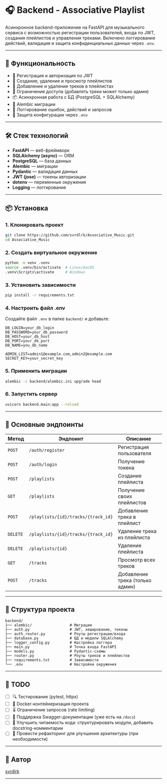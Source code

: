 # 🎧 Backend - Associative Playlist

Асинхронное backend-приложение на FastAPI для музыкального сервиса с возможностью регистрации пользователей, входа по JWT, создания плейлистов и управления треками. Включено логгирование действий, валидация и защита конфиденциальных данных через `.env`.

---

## 🚀 Функциональность

- 🔐 Регистрация и авторизация по JWT
- 🎼 Создание, удаление и просмотр плейлистов
- 🎵 Добавление и удаление треков в плейлистах
- 👮 Ограничения доступа (добавлять треки может только админ)
- 📦 Асинхронная работа с БД (PostgreSQL + SQLAlchemy)
- 🔄 Alembic миграции
- 📝 Логгирование ошибок, действий и запросов
- 📁 Защита конфигурации через `.env`

---

## 🛠️ Стек технологий

- **FastAPI** — веб-фреймворк
- **SQLAlchemy (async)** — ORM
- **PostgreSQL** — база данных
- **Alembic** — миграции
- **Pydantic** — валидация данных
- **JWT (jose)** — токены авторизации
- **dotenv** — переменные окружения
- **Logging** — логгирование

---

## 📦 Установка

### 1. Клонировать проект
```bash
git clone https://github.com/svrdlrk/Associative_Music.git
cd Associative_Music
```

### 2. Создать виртуальное окружение
```bash
python -m venv .venv
source .venv/bin/activate  # Linux/macOS
.venv\Scripts\activate     # Windows
```

### 3. Установить зависимости
```bash
pip install -r requirements.txt
```

### 4. Настроить файл .env
Создайте файл `.env` в папке `backend/` и добавьте:

```
DB_LOGIN=your_db_login
DB_PASSWORD=your_db_password
DB_HOST=your_db_host
DB_PORT=your_db_port
DB_NAME=you_db_name

ADMIN_LIST=admin1@example.com,admin2@example.com
SECRET_KEY=your_secret_key
```

### 5. Применить миграции
```bash
alembic -c backend/alembic.ini upgrade head
```

### 6. Запустить сервер
```bash
uvicorn backend.main:app --reload
```

---

## 🔗 Основные эндпоинты


| Метод    | Эндпоинт                            | Описание                           |
|----------|-------------------------------------|------------------------------------|
| `POST`   | `/auth/register`                    | Регистрация пользователя           |
| `POST`   | `/auth/login`                       | Получение токена                   |
| `POST`   | `/playlists`                        | Создание плейлиста                 |
| `GET`    | `/playlists`                        | Получение своих плейлистов         |
| `POST`   | `/playlists/{id}/tracks/{track_id}` | Добавление трека в плейлист        |
| `DELETE` | `/playlists/{id}/tracks/{track_id}` | Удаление трека из плейлиста        |
| `DELETE` | `/playlists/{id}`                   | Удаление плейлиста                 |
| `GET`    | `/tracks`                           | Просмотр всех треков               |
| `POST`   | `/tracks`                           | Добавление трека (только админ)    |

---

## 📁 Структура проекта

```
backend/
├── alembic/                 # Миграции
├── auth.py                  # JWT, хеширование, токены
├── auth_router.py           # Роуты регистрации/входа
├── database.py              # БД и модели SQLAlchemy
├── logger_config.py         # Настройка логгера
├── main.py                  # Точка входа FastAPI
├── models.py                # Pydantic-схемы
├── router.py                # Роуты треков и плейлистов
├── requirements.txt         # Зависимости
└── .env                     # Настройки окружения
```

---

## 📌 TODO

- [ ] 🔍 Тестирование (pytest, httpx)
- [ ] 🐳 Docker-контейнеризация проекта
- [ ] ⏳ Ограничение запросов (rate limiting)
- [ ] 📄 Поддержка Swagger-документации (уже есть на `/docs`)
- [ ] 🧹 Улучшить читаемость кода: структурировать модули, добавить docstring-комментарии
- [ ] 🔧 Провести рефакторинг для улучшения архитектуры (при необходимости)

---

## 👤 Автор

[svrdlrk](https://github.com/svrdlrk)

---